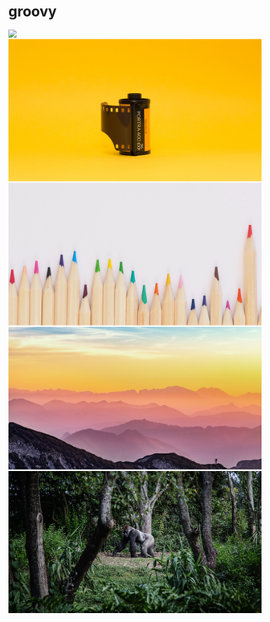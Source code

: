 # groovy

<img src="https://raw.githubusercontent.com/azzamsa/ubuntu-wallpapers/refs/heads/master/curated/groovy/Abstract_Painting_Photo_by_Pierre_Châtel-Innocenti.jpg">

<img src="https://raw.githubusercontent.com/azzamsa/ubuntu-wallpapers/refs/heads/master/curated/groovy/Camera_Film_by_Markus_Spiske.jpg">

<img src="https://raw.githubusercontent.com/azzamsa/ubuntu-wallpapers/refs/heads/master/curated/groovy/Colored_Pencils_by_Jess_Bailey.jpg">

<img src="https://raw.githubusercontent.com/azzamsa/ubuntu-wallpapers/refs/heads/master/curated/groovy/Landscape_Photography_Of_Mountains_by_Simon_Berger.jpg">

<img src="https://raw.githubusercontent.com/azzamsa/ubuntu-wallpapers/refs/heads/master/curated/groovy/Silver_Back_Gorilla_by_Mike_Arney.jpg">

